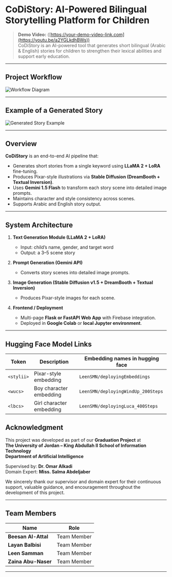 # CoDiStory: AI-Powered Bilingual Storytelling Platform for Children

> **Demo Video:** ([https://your-demo-video-link.com](https://youtu.be/a2YGLkdhBWs))  
CoDiStory is an AI-powered tool that generates short bilingual (Arabic & English) stories for children to strengthen their lexical abilities and support early education.
---

## Project Workflow

![Workflow Diagram]([path/to/workflow-image.png](https://drive.google.com/file/d/1VMxf_EvHCxMPhuxd2yhNGh6mIrMid6V0/view?usp=sharing))

---

## Example of a Generated Story

![Generated Story Example](path/to/generated-story-image.png)

---


## Overview

**CoDiStory** is an end-to-end AI pipeline that:
- Generates short stories from a single keyword using **LLaMA 2 + LoRA** fine-tuning.  
- Produces Pixar-style illustrations via **Stable Diffusion (DreamBooth + Textual Inversion)**.  
- Uses **Gemini 1.5 Flash** to transform each story scene into detailed image prompts.  
- Maintains character and style consistency across scenes.  
- Supports Arabic and English story output.

---

## System Architecture

1. **Text Generation Module (LLaMA 2 + LoRA)**  
   - Input: child’s name, gender, and target word  
   - Output: a 3–5 scene story  

2. **Prompt Generation (Gemini API)**  
   - Converts story scenes into detailed image prompts.  

3. **Image Generation (Stable Diffusion v1.5 + DreamBooth + Textual Inversion)**  
   - Produces Pixar-style images for each scene.  

4. **Frontend / Deployment**  
   - Multi-page **Flask or FastAPI Web App** with Firebase integration.  
   - Deployed in **Google Colab** or **local Jupyter environment**.  

---

## Hugging Face Model Links

| Token | Description | Embedding names in hugging face |
|--------|--------------|------|
| `<stylii>` | Pixar-style embedding | `LeenSMN/deployingEmbeddings`|
| `<wucs>` | Boy character embedding | `LeenSMN/deployingWindUp_200Steps` |
| `<lbcs>` | Girl character embedding | `LeenSMN/deployingLuca_400Steps` |


## Acknowledgment

This project was developed as part of our **Graduation Project** at  
**The University of Jordan – King Abdullah II School of Information Technology**  
**Department of Artificial Intelligence**

Supervised by: **Dr. Omar Alkadi**  
Domain Expert: **Miss. Salma Abdeljaber**

We sincerely thank our supervisor and domain expert for their continuous support, valuable guidance, and encouragement throughout the development of this project.

---

## Team Members

| Name | Role |
|------|------|
| **Beesan Al-Attal** | Team Member |
| **Layan Balbisi** | Team Member |
| **Leen Samman** | Team Member |
| **Zaina Abu-Naser** | Team Member |

---

